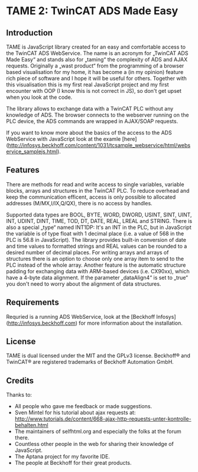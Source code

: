 TAME 2: TwinCAT ADS Made Easy
=============================


Introduction
------------

TAME is JavaScript library created for an easy and comfortable access to the TwinCAT ADS WebService. The name is an 
acronym for „TwinCAT ADS Made Easy“ and stands also for „taming“ the complexity of ADS and AJAX requests. 
Originally a „wast product“ from the programming of a browser based visualisation for my home, it has become a (in my
opinion) feature rich piece of software and I hope it will be useful for others. Together with this visualisation this 
is my first real JavaScript project and my first encounter with OOP (I know this is not correct in JS), so don't get
upset when you look at the code.

The library allows to exchange data with a TwinCAT PLC without any knowledge of ADS. The browser connects to the 
webserver running on the PLC device, the ADS commands are wrapped in AJAX/SOAP requests.

If you want to know more about the basics of the access to the ADS WebService with JavaScript look at the examle 
[here] (http://infosys.beckhoff.com/content/1031/tcsample_webservice/html/webservice_samplejs.html).


Features
--------

There are methods for read and write access to single variables, variable blocks, arrays and structures in the TwinCAT 
PLC. To reduce overhead and keep the communication efficent, access is only possible to allocated addresses 
(M/MX,I/IX,Q/QX), there is no access by handles.

Supported data types are BOOL, BYTE, WORD, DWORD, USINT, SINT, UINT, INT, UDINT, DINT, TIME, TOD, DT, DATE, REAL, LREAL 
and STRING. There is also a special „type“ named INT1DP: It's an INT in the PLC, but in JavaScript the variable is of 
type float with 1 decimal place (i.e. a value of 568 in the PLC is 56.8 in JavaScript). The library provides built-in 
conversion of date and time values to formatted strings and REAL values can be rounded to a desired number of decimal 
places. For writing arrays and arrays of structures there is an option to choose only one array item to send to the 
PLC instead of the whole array. Another feature is the automatic structure padding for exchanging data with 
ARM-based devices (i.e. CX90xx), which have a 4-byte data alignment. If the parameter „dataAlign4“ is set to „true“ 
you don't need to worry about the alignment of data structures.


Requirements
------------

Requried is a running ADS WebService, look at the [Beckhoff Infosys] (http://infosys.beckhoff.com) for more information 
about the installation.


License
-------

TAME is dual licensed under the MIT and the GPLv3 license. Beckhoff® and TwinCAT® are registered trademarks of Beckhoff 
Automation GmbH.


Credits
-------

Thanks to:
- All people who gave me feedback or made suggestions.
- Sven Mintel for his tutorial about ajax requests at:
  http://www.tutorials.de/content/668-ajax-http-requests-unter-kontrolle-behalten.html
- The maintainers of selfhtml.org and especially the folks at the forum there.
- Countless other people in the web for sharing their knowledge of JavaScript.
- The Aptana project for my favorite IDE.
- The people at Beckhoff for their great products.




